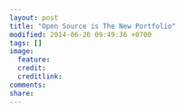 ```yaml
---
layout: post
title: "Open Source is The New Portfolio"
modified: 2014-06-26 09:49:36 +0700
tags: []
image:
  feature: 
  credit: 
  creditlink: 
comments: 
share: 
---
```

